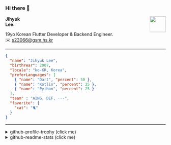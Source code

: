 ### Hi there 👋
<img src="https://github.githubassets.com/images/mona-loading-default.gif" width="50px" align="right">
</a>

**Jihyuk\
Lee.**

19yo Korean Flutter Developer & Backend Engineer.\
✉️ <s23066@gsm.hs.kr>

---

```json
{
  "name": "Jihyuk Lee",
  "birthYear": 2007,
  "locale": "ko-KR, Korea",
  "preferLanguages": [
    { "name": "Dart", "percent": 50 },
    { "name": "Kotlin", "percent": 25 },
    { "name": "Python", "percent": 25 }
  ],
  "team" : "AING, DEF, ···",
  "favorite": {
    "cat": "🐈"
  }
}
```
---
<details>
  <summary>github-profile-trophy (click me)</summary>
  
![](https://github-profile-trophy.vercel.app/?username=withJihyuk&row=1&column=8&theme=nord)
  
</details>
<details>
  <summary>github-readme-stats (click me)</summary>
  
<!--START_SECTION:waka-->
![Code Time](http://img.shields.io/badge/Code%20Time-772%20hrs%2048%20mins-blue)

![Lines of code](https://img.shields.io/badge/%EC%A0%80%EB%8A%94%20%EC%97%AC%ED%83%9C%EA%B9%8C%EC%A7%80%20-650.2%20thousand%20%EC%A4%84%EC%9D%98%20%EC%BD%94%EB%93%9C%EB%A5%BC%20%EC%9E%91%EC%84%B1%ED%96%88%EC%96%B4%EC%9A%94.-blue)

**저는 아침형 인간이에요. 🐤** 

```text
🌞 아침                     660 commits         █████░░░░░░░░░░░░░░░░░░░░   19.09 % 
🌆 낮　                     1160 commits        ████████░░░░░░░░░░░░░░░░░   33.55 % 
🌃 저녁                     1303 commits        █████████░░░░░░░░░░░░░░░░   37.68 % 
🌙 밤　                     335 commits         ██░░░░░░░░░░░░░░░░░░░░░░░   09.69 % 
```


📊 **저는 이번주를 이렇게 시간을 보냈어요.** 

```text
🕑︎ Timezone: Asia/Seoul

💬 프로그래밍 언어들: 
Dart                     8 hrs 10 mins       ███████████░░░░░░░░░░░░░░   42.43 % 
Kotlin                   7 hrs 10 mins       █████████░░░░░░░░░░░░░░░░   37.17 % 
YAML                     1 hr 19 mins        ██░░░░░░░░░░░░░░░░░░░░░░░   06.90 % 
Python                   1 hr 1 min          █░░░░░░░░░░░░░░░░░░░░░░░░   05.34 % 
Groovy                   41 mins             █░░░░░░░░░░░░░░░░░░░░░░░░   03.60 % 

🔥 에디터들: 
VS Code                  11 hrs 38 mins      ███████████████░░░░░░░░░░   60.41 % 
IntelliJ IDEA            7 hrs 38 mins       ██████████░░░░░░░░░░░░░░░   39.59 % 

💻 운영 체제들: 
Mac                      19 hrs 16 mins      █████████████████████████   100.00 % 
```


 Last Updated on 21/03/2025 18:50:42 UTC
<!--END_SECTION:waka-->

</details>

</div>

